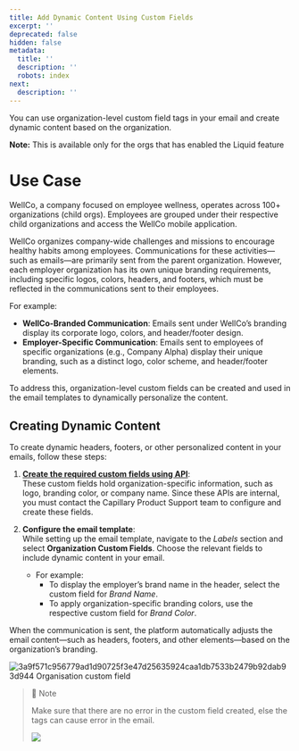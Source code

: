 ```yaml
---
title: Add Dynamic Content Using Custom Fields
excerpt: ''
deprecated: false
hidden: false
metadata:
  title: ''
  description: ''
  robots: index
next:
  description: ''
---
```

You can use organization-level custom field tags in your email and create dynamic content based on the organization.

**Note:** This is available only for the orgs that has enabled the Liquid feature

# Use Case

WellCo, a company focused on employee wellness, operates across 100+ organizations (child orgs). Employees are grouped under their respective child organizations and access the WellCo mobile application.

WellCo organizes company-wide challenges and missions to encourage healthy habits among employees. Communications for these activities—such as emails—are primarily sent from the parent organization. However, each employer organization has its own unique branding requirements, including specific logos, colors, headers, and footers, which must be reflected in the communications sent to their employees.

For example:

* **WellCo-Branded Communication**: Emails sent under WellCo’s branding display its corporate logo, colors, and header/footer design.
* **Employer-Specific Communication**: Emails sent to employees of specific organizations (e.g., Company Alpha) display their unique branding, such as a distinct logo, color scheme, and header/footer elements.

To address this, organization-level custom fields can be created and used in the email templates to dynamically personalize the content.

## Creating Dynamic Content

To create dynamic headers, footers, or other personalized content in your emails, follow these steps:

1. **[Create the required custom fields using API](https://docs.capillarytech.com/reference/create-a-custom-field)**:\
   These custom fields hold organization-specific information, such as logo, branding color, or company name. Since these APIs are internal, you must contact the Capillary Product Support team to configure and create these fields.

2. **Configure the email template**:\
   While setting up the email template, navigate to the *Labels* section and select **Organization Custom Fields**. Choose the relevant fields to include dynamic content in your email.
   * For example:
     * To display the employer’s brand name in the header, select the custom field for *Brand Name*.
     * To apply organization-specific branding colors, use the respective custom field for *Brand Color*.

When the communication is sent, the platform automatically adjusts the email content—such as headers, footers, and other elements—based on the organization’s branding.

![3a9f571c956779ad1d90725f3e47d25635924caa1db7533b2479b92dab93d944 Organisation custom field](https://files.readme.io/3a9f571c956779ad1d90725f3e47d25635924caa1db7533b2479b92dab93d944-Organisation_custom_field.png)

> 🚧 Note
>
> Make sure that there are no error in the custom field created, else the tags can cause error in the email.
>
> ![](https://files.readme.io/aa11e868f7d8a5dc5898aba974d6132968c19f54076573c5f926b36e522ec871-image.png)